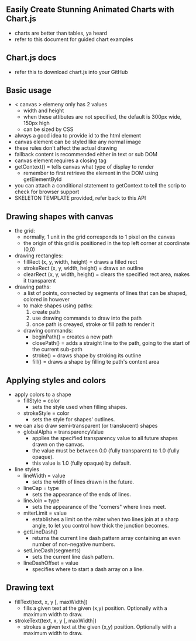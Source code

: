 ## Easily Create Stunning Animated Charts with Chart.js
* charts are better than tables, ya heard 
* refer to this document for guided chart examples 

## Chart.js docs
* refer this to download chart.js into your GitHub

## Basic usage
* < canvas > elemeny only has 2 values
    * width and height 
    * when these attibutes are not specified, the default is 300px wide, 150px high
    * can be sized by CSS
* always a good idea to provide id to the html element 
* canvas element can be styled like any normal image 
* these rules don't affect the actual drawing 
* fallback content is recommended either in text or sub DOM
* canvas element requires a closing tag 
* getContext() = tells canvas what type of display to render 
    * remember to first retrieve the element in the DOM using getElementById
* you can attach a conditional statement to getContext to tell the scrip to check for browser support 
* SKELETON TEMPLATE provided, refer back to this API

## Drawing shapes with canvas
* the grid:
    * normally, 1 unit in the grid corresponds to 1 pixel on the canvas 
    * the origin of this grid is positioned in the top left corner at coordinate (0,0)
* drawing rectangles:
    * fillRect (x, y, width, height) = draws a filled rect
    * strokeRect (x, y, width, height) = draws an outline
    * clearRect (x, y, width, height) = clears the specified rect area, makes it transparent
* drawing paths:
    * a list of points, connected by segments of lines that can be shaped, colored in however
    * to make shapes using paths:
        1. create path
        2. use drawing commands to draw into the path
        3. once path is creayed, stroke or fill path to render it 
    * drawing commands:
        * beginPath() = creates a new path
        * closePath() = adds a straight line to the path, going to the start of the current sub-path
        * stroke() = draws shape by stroking its outline
        * fill() = draws a shape by filling te path's content area
## Applying styles and colors
* apply colors to a shape
    * fillStyle = color
        * sets the style used when filling shapes.
    * strokeStyle = color
        * sets the style for shapes' outlines.
* we can also draw semi-transparent (or translucent) shapes
    * globalAlpha = transparencyValue
        * applies the specified transparency value to all future shapes drawn on the canvas. 
        * the value must be between 0.0 (fully transparent) to 1.0 (fully opaque). 
        * this value is 1.0 (fully opaque) by default.
* line styles 
    * lineWidth = value
        * sets the width of lines drawn in the future.
    * lineCap = type
        * sets the appearance of the ends of lines.
    * lineJoin = type
        * sets the appearance of the "corners" where lines meet.
    * miterLimit = value
        * establishes a limit on the miter when two lines join at a sharp angle, to let you control how thick the junction becomes.
    * getLineDash()
        * returns the current line dash pattern array containing an even number of non-negative numbers.
    * setLineDash(segments)
        * sets the current line dash pattern.
    * lineDashOffset = value
        * specifies where to start a dash array on a line.
## Drawing text
* fillText(text, x, y [, maxWidth])
    * fills a given text at the given (x,y) position. Optionally with a maximum width to draw.
* strokeText(text, x, y [, maxWidth])
    * strokes a given text at the given (x,y) position. Optionally with a maximum width to draw.